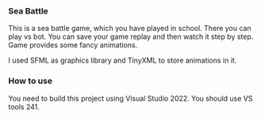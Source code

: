 ### Sea Battle

This is a sea battle game, which you have played in school. There you can play vs bot. You can save your game replay and then watch it step by step. Game provides some fancy animations.

I used SFML as graphics library and TinyXML to store animations in it.

### How to use

You need to build this project using Visual Studio 2022. You should use VS tools 241.
